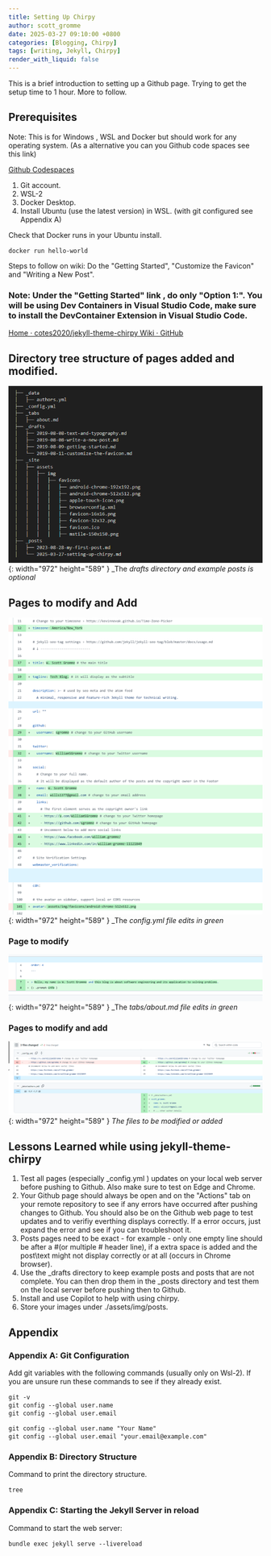 ```yaml
---
title: Setting Up Chirpy
author: scott_gromme
date: 2025-03-27 09:10:00 +0800
categories: [Blogging, Chirpy]
tags: [writing, Jekyll, Chirpy]
render_with_liquid: false
---
```




This is a brief introduction to setting up a Github page.  Trying to get the setup time to 1 hour.  More to follow.




## Prerequisites
Note: This is for Windows , WSL and Docker but should work for any operating system. (As a alternative you can you Github code spaces see this link)

[Github Codespaces](https://sgromme.github.io/posts/setting-up-chirpy-codespaces)


1. Git account. 
2. WSL-2 
3. Docker Desktop. 
4. Install Ubuntu (use the latest version) in WSL. (with git configured see Appendix A)

Check that Docker runs in your Ubuntu install.

```console
docker run hello-world
```


Steps to follow on wiki:
Do the "Getting Started", "Customize the Favicon" and "Writing a New Post".
### Note: Under the "Getting Started" link , do only "Option 1:". You will be using Dev Containers in Visual Studio Code, make sure to install the DevContainer Extension in Visual Studio Code.

[Home · cotes2020/jekyll-theme-chirpy Wiki · GitHub](https://github.com/cotes2020/jekyll-theme-chirpy/wiki)


## Directory tree structure of pages added and modified.
![Desktop View](assets/img/posts/Screenshot-2025-03-31-082148.png){: width="972" height="589" }
_The _drafts directory and example posts is optional_

## Pages to modify and Add

![Desktop View](assets/img/posts/Pasted-image-20250327084506.png){: width="972" height="589" }
_The _config.yml file edits in green_

### Page to modify

![Desktop View](assets/img/posts/Pasted-image-20250327084629.png){: width="972" height="589" }
_The _tabs/about.md file edits in green_


### Pages to modify and add

![Desktop View](assets/img/posts/Pasted-image-20250331073240.png){: width="972" height="589" }
_The files to be modified or added_

## Lessons Learned while using jekyll-theme-chirpy

1. Test all pages (especially _config.yml ) updates on your local web server before pushing to Github. Also make sure to test on Edge and Chrome.
2. Your Github page should always be open and on the "Actions" tab on your remote repository to see if any errors have occurred after pushing changes to Github. You should also be on the Github web page to test updates and to verifiy everthing displays correctly. If a error occurs, just expand the error and see if you can troubleshoot it.
3. Posts pages need to be exact - for example - only one empty line should be after a #(or multiple # header line), if a extra space is added and the post\text might not display correctly or at all (occurs in Chrome browser).
4. Use the _drafts directory to keep example posts and posts that are not complete.  You can then drop them in the _posts directory and test them on the local server before pushing then to Github.
5. Install and use Copilot to help with using chirpy.
6. Store your images under ./assets/img/posts.


## Appendix

### Appendix A: Git Configuration

Add git variables with the following commands (usually only on Wsl-2).  If you are unsure run these commands to see if they already exist.

```console
git -v
git config --global user.name
git config --global user.email
```

```console
git config --global user.name "Your Name"
git config --global user.email "your.email@example.com"
```

### Appendix B: Directory Structure

Command to print the directory structure.

```console
tree
```

### Appendix C: Starting the Jekyll Server in reload

Command to start the web server: 

```console
bundle exec jekyll serve --livereload

```
